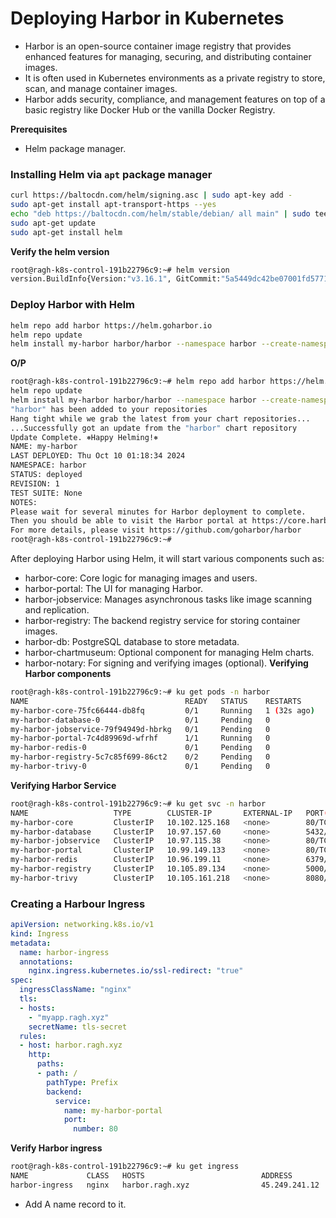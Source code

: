 # Deploying Harbor in Kubernetes
- Harbor is an open-source container image registry that provides enhanced features for managing, securing, and distributing container images.
- It is often used in Kubernetes environments as a private registry to store, scan, and manage container images.
- Harbor adds security, compliance, and management features on top of a basic registry like Docker Hub or the vanilla Docker Registry.

**Prerequisites**
- Helm package manager.

### Installing Helm via `apt` package manager
~~~bash
curl https://baltocdn.com/helm/signing.asc | sudo apt-key add -
sudo apt-get install apt-transport-https --yes
echo "deb https://baltocdn.com/helm/stable/debian/ all main" | sudo tee /etc/apt/sources.list.d/helm-stable-debian.list
sudo apt-get update
sudo apt-get install helm
~~~

**Verify the helm version**
~~~bash
root@ragh-k8s-control-191b22796c9:~# helm version
version.BuildInfo{Version:"v3.16.1", GitCommit:"5a5449dc42be07001fd5771d56429132984ab3ab", GitTreeState:"clean", GoVersion:"go1.22.7"}
~~~

### Deploy Harbor with Helm
~~~bash
helm repo add harbor https://helm.goharbor.io
helm repo update
helm install my-harbor harbor/harbor --namespace harbor --create-namespace
~~~
**O/P**
~~~bash
root@ragh-k8s-control-191b22796c9:~# helm repo add harbor https://helm.goharbor.io
helm repo update
helm install my-harbor harbor/harbor --namespace harbor --create-namespace
"harbor" has been added to your repositories
Hang tight while we grab the latest from your chart repositories...
...Successfully got an update from the "harbor" chart repository
Update Complete. ⎈Happy Helming!⎈
NAME: my-harbor
LAST DEPLOYED: Thu Oct 10 01:18:34 2024
NAMESPACE: harbor
STATUS: deployed
REVISION: 1
TEST SUITE: None
NOTES:
Please wait for several minutes for Harbor deployment to complete.
Then you should be able to visit the Harbor portal at https://core.harbor.domain
For more details, please visit https://github.com/goharbor/harbor
root@ragh-k8s-control-191b22796c9:~#
~~~
After deploying Harbor using Helm, it will start various components such as:

- harbor-core: Core logic for managing images and users.
- harbor-portal: The UI for managing Harbor.
- harbor-jobservice: Manages asynchronous tasks like image scanning and replication.
- harbor-registry: The backend registry service for storing container images.
- harbor-db: PostgreSQL database to store metadata.
- harbor-chartmuseum: Optional component for managing Helm charts.
- harbor-notary: For signing and verifying images (optional).
**Verifying Harbor components**
~~~bash
root@ragh-k8s-control-191b22796c9:~# ku get pods -n harbor 
NAME                                   READY   STATUS    RESTARTS      AGE
my-harbor-core-75fc66444-db8fq         0/1     Running   1 (32s ago)   2m34s
my-harbor-database-0                   0/1     Pending   0             2m34s
my-harbor-jobservice-79f94949d-hbrkg   0/1     Pending   0             2m34s
my-harbor-portal-7c4d89969d-wfrhf      1/1     Running   0             2m34s
my-harbor-redis-0                      0/1     Pending   0             2m34s
my-harbor-registry-5c7c85f699-86ct2    0/2     Pending   0             2m34s
my-harbor-trivy-0                      0/1     Pending   0             2m34s
~~~
**Verifying Harbor Service**
~~~bash
root@ragh-k8s-control-191b22796c9:~# ku get svc -n harbor 
NAME                   TYPE        CLUSTER-IP       EXTERNAL-IP   PORT(S)             AGE
my-harbor-core         ClusterIP   10.102.125.168   <none>        80/TCP              5m56s
my-harbor-database     ClusterIP   10.97.157.60     <none>        5432/TCP            5m56s
my-harbor-jobservice   ClusterIP   10.97.115.38     <none>        80/TCP              5m56s
my-harbor-portal       ClusterIP   10.99.149.133    <none>        80/TCP              5m56s
my-harbor-redis        ClusterIP   10.96.199.11     <none>        6379/TCP            5m56s
my-harbor-registry     ClusterIP   10.105.89.134    <none>        5000/TCP,8080/TCP   5m56s
my-harbor-trivy        ClusterIP   10.105.161.218   <none>        8080/TCP            5m56s
~~~
### Creating a Harbour Ingress
~~~yaml
apiVersion: networking.k8s.io/v1
kind: Ingress
metadata:
  name: harbor-ingress
  annotations:
    nginx.ingress.kubernetes.io/ssl-redirect: "true"
spec:
  ingressClassName: "nginx"
  tls:
  - hosts:
    - "myapp.ragh.xyz"
    secretName: tls-secret
  rules:
  - host: harbor.ragh.xyz
    http:
      paths:
      - path: /
        pathType: Prefix
        backend:
          service:
            name: my-harbor-portal
            port:
              number: 80
~~~
**Verify Harbor ingress**
~~~bash
root@ragh-k8s-control-191b22796c9:~# ku get ingress
NAME             CLASS   HOSTS                          ADDRESS         PORTS     AGE
harbor-ingress   nginx   harbor.ragh.xyz                45.249.241.12   80, 443   61s
~~~

- Add A name record to it.
